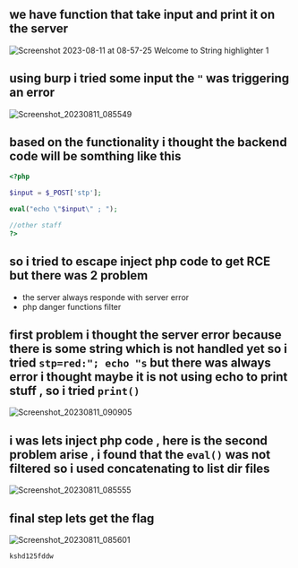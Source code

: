 ## we have function that take input and print it on the server 
![Screenshot 2023-08-11 at 08-57-25 Welcome to String highlighter 1](https://github.com/kiro6/writeups-ctfs/assets/57776872/1ed0cbdd-9ca8-49f5-bb54-d6da8a6c8be6)


## using burp i tried some input the `"` was triggering an error 
![Screenshot_20230811_085549](https://github.com/kiro6/writeups-ctfs/assets/57776872/58f309b4-3baf-4449-af03-3b2777a89c85)


## based on the functionality i thought the backend code will be somthing like this 
```php
<?php

$input = $_POST['stp'];

eval("echo \"$input\" ; ");

//other staff
?>
```

## so i tried to escape inject php code to get RCE  but there was 2 problem
- the server always responde with server error
- php danger functions filter

## first problem i thought the server error because there is some string which is not handled yet so i tried `stp=red:"; echo "s` but there was always error i thought maybe it is not using echo to print stuff , so i tried `print()`
![Screenshot_20230811_090905](https://github.com/kiro6/writeups-ctfs/assets/57776872/67cc48e8-a56a-4b0c-b08b-b847a4b754af)

## i was lets inject php code , here is the second problem arise , i found that the `eval()` was not filtered so i used concatenating to list dir files 
![Screenshot_20230811_085555](https://github.com/kiro6/writeups-ctfs/assets/57776872/ca6772bd-032b-4c51-948c-8a75c57744ee)

## final step lets get the flag
![Screenshot_20230811_085601](https://github.com/kiro6/writeups-ctfs/assets/57776872/14cb7912-a381-426e-b671-0f8d8ba68576)

```
kshd125fddw
```
